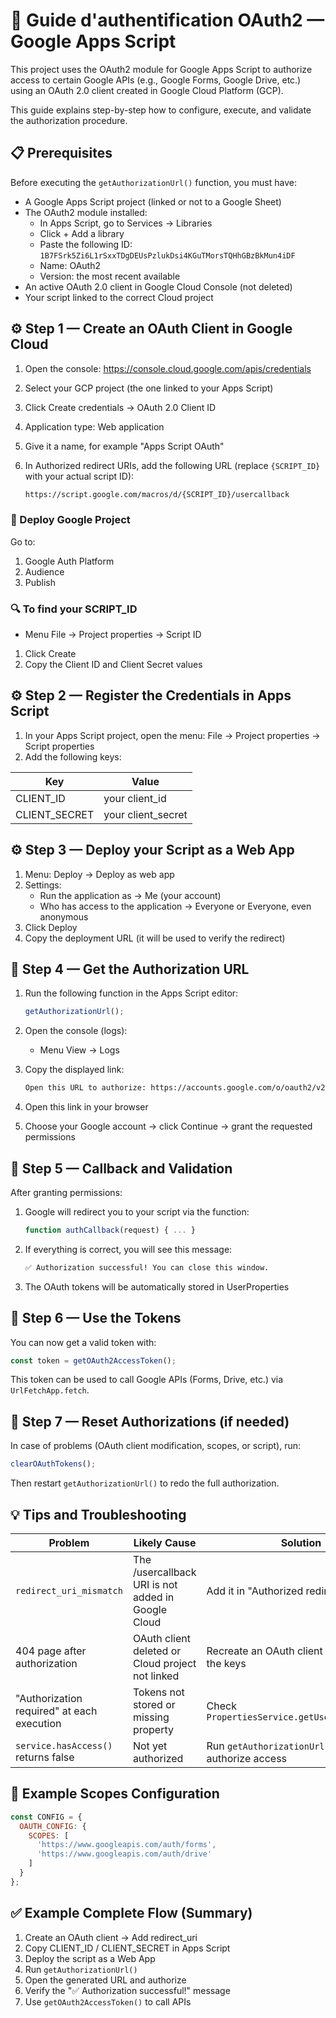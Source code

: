 # 🔐 Guide d'authentification OAuth2 — Google Apps Script

This project uses the OAuth2 module for Google Apps Script to authorize access to certain Google APIs (e.g., Google Forms, Google Drive, etc.) using an OAuth 2.0 client created in Google Cloud Platform (GCP).

This guide explains step-by-step how to configure, execute, and validate the authorization procedure.

## 📋 Prerequisites

Before executing the `getAuthorizationUrl()` function, you must have:

- A Google Apps Script project (linked or not to a Google Sheet)
- The OAuth2 module installed:
  - In Apps Script, go to Services → Libraries
  - Click + Add a library
  - Paste the following ID: `1B7FSrk5Zi6L1rSxxTDgDEUsPzlukDsi4KGuTMorsTQHhGBzBkMun4iDF`
  - Name: OAuth2
  - Version: the most recent available
- An active OAuth 2.0 client in Google Cloud Console (not deleted)
- Your script linked to the correct Cloud project

## ⚙️ Step 1 — Create an OAuth Client in Google Cloud

1. Open the console: <https://console.cloud.google.com/apis/credentials>
2. Select your GCP project (the one linked to your Apps Script)
3. Click Create credentials → OAuth 2.0 Client ID
4. Application type: Web application
5. Give it a name, for example "Apps Script OAuth"
6. In Authorized redirect URIs, add the following URL (replace `{SCRIPT_ID}` with your actual script ID):

   ```txt
   https://script.google.com/macros/d/{SCRIPT_ID}/usercallback
   ```

### 🚀 Deploy Google Project

Go to:

   1. Google Auth Platform
   2. Audience
   3. Publish

### 🔍 To find your SCRIPT_ID

- Menu File → Project properties → Script ID

1. Click Create
2. Copy the Client ID and Client Secret values

## ⚙️ Step 2 — Register the Credentials in Apps Script

1. In your Apps Script project, open the menu: File → Project properties → Script properties
2. Add the following keys:

| Key           | Value              |
| ------------- | ------------------ |
| CLIENT_ID     | your client_id     |
| CLIENT_SECRET | your client_secret |

## ⚙️ Step 3 — Deploy your Script as a Web App

1. Menu: Deploy → Deploy as web app
2. Settings:
   - Run the application as → Me (your account)
   - Who has access to the application → Everyone or Everyone, even anonymous
3. Click Deploy
4. Copy the deployment URL (it will be used to verify the redirect)

## 🚀 Step 4 — Get the Authorization URL

1. Run the following function in the Apps Script editor:

   ```javascript
   getAuthorizationUrl();
   ```

2. Open the console (logs):
   - Menu View → Logs

3. Copy the displayed link:

   ```txt
   Open this URL to authorize: https://accounts.google.com/o/oauth2/v2/auth?...
   ```

4. Open this link in your browser
5. Choose your Google account → click Continue → grant the requested permissions

## 🔁 Step 5 — Callback and Validation

After granting permissions:

1. Google will redirect you to your script via the function:

   ```javascript
   function authCallback(request) { ... }
   ```

2. If everything is correct, you will see this message:

   ```txt
   ✅ Authorization successful! You can close this window.
   ```

3. The OAuth tokens will be automatically stored in UserProperties

## 🔧 Step 6 — Use the Tokens

You can now get a valid token with:

```javascript
const token = getOAuth2AccessToken();
```

This token can be used to call Google APIs (Forms, Drive, etc.) via `UrlFetchApp.fetch`.

## 🧹 Step 7 — Reset Authorizations (if needed)

In case of problems (OAuth client modification, scopes, or script), run:

```javascript
clearOAuthTokens();
```

Then restart `getAuthorizationUrl()` to redo the full authorization.

## 💡 Tips and Troubleshooting

| Problem                                    | Likely Cause                                       | Solution                                         |
| ------------------------------------------ | -------------------------------------------------- | ------------------------------------------------ |
| `redirect_uri_mismatch`                    | The /usercallback URI is not added in Google Cloud | Add it in "Authorized redirect URIs"             |
| 404 page after authorization               | OAuth client deleted or Cloud project not linked   | Recreate an OAuth client and update the keys     |
| "Authorization required" at each execution | Tokens not stored or missing property              | Check `PropertiesService.getUserProperties()`    |
| `service.hasAccess()` returns false        | Not yet authorized                                 | Run `getAuthorizationUrl()` and authorize access |

## 🧭 Example Scopes Configuration

```javascript
const CONFIG = {
  OAUTH_CONFIG: {
    SCOPES: [
      'https://www.googleapis.com/auth/forms',
      'https://www.googleapis.com/auth/drive'
    ]
  }
};
```

## ✅ Example Complete Flow (Summary)

1. Create an OAuth client → Add redirect_uri
2. Copy CLIENT_ID / CLIENT_SECRET in Apps Script
3. Deploy the script as a Web App
4. Run `getAuthorizationUrl()`
5. Open the generated URL and authorize
6. Verify the "✅ Authorization successful!" message
7. Use `getOAuth2AccessToken()` to call APIs
